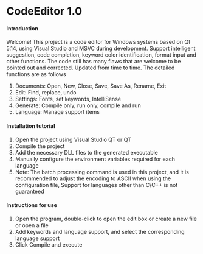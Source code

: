 # CodeEditor 1.0

#### Introduction
Welcome!
This project is a code editor for Windows systems based on Qt 5.14, using Visual Studio and MSVC during development. Support intelligent suggestion, code completion, keyword color identification, format input and other functions. The code still has many flaws that are welcome to be pointed out and corrected. Updated from time to time.
The detailed functions are as follows
1. Documents:
Open, New, Close, Save, Save As, Rename, Exit
2. Edit:
Find, replace, undo
3. Settings:
Fonts, set keywords, IntelliSense
4. Generate:
Compile only, run only, compile and run
5. Language:
Manage support items

#### Installation tutorial

1. Open the project using Visual Studio QT or QT
2. Compile the project
3. Add the necessary DLL files to the generated executable
4. Manually configure the environment variables required for each language
5. Note: The batch processing command is used in this project, and it is recommended to adjust the encoding to ASCII when using the configuration file, Support for languages other than C/C++ is not guaranteed

#### Instructions for use

1. Open the program, double-click to open the edit box or create a new file or open a file
2. Add keywords and language support, and select the corresponding language support
3. Click Compile and execute
